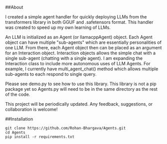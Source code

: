 ##About

I created a simple agent handler for quickly deploying LLMs from the transformers library in both GGUF and .safetensors format.
This handler was created to speed up my own learning of LLMs.

An LLM is initialized as an Agent (or llamacppAgent) object. Each Agent object can have multiple "sub-agents" which are essentially personalities of one LLM.
From there, each Agent object then can be placed as an argument for an Interaction object.
Interaction objects allows the simple chat with a single sub-agent (chatting with a single agent).
I am expanding the Interaction class to include more autonomous uses of LLM Agents.
For example, I currently have multi_agent_chat() method which allows multiple sub-agents to each respond to single query.

Please see demo.py to see how to use this library.
This library is not a pip package yet so Agents.py will need to be in the same directory as the rest of the code.

This project will be periodically updated.
Any feedback, suggestions, or collaboration is welcome!

##Installation
```
git clone https://github.com/Rohan-Bhargava/Agents.git
cd Agents
pip install -r requirements.txt
```